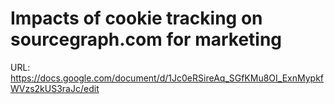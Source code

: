 # Impacts of cookie tracking on sourcegraph.com for marketing

URL: https://docs.google.com/document/d/1Jc0eRSireAq_SGfKMu8OI_ExnMypkfWVzs2kUS3raJc/edit

